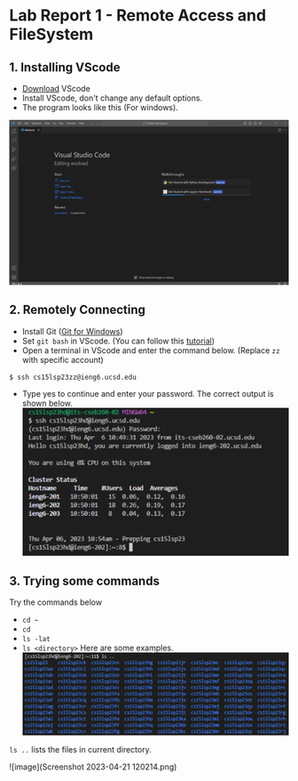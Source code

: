 # Lab Report 1 - Remote Access and FileSystem

## 1. Installing VScode
- [Download](https://code.visualstudio.com/)  VScode
- Install VScode, don't change any default options.
- The program looks like this (For windows).

![image](vs_code.png)

## 2. Remotely Connecting
- Install Git ([Git for Windows](https://gitforwindows.org/))
- Set `git bash` in VScode. (You can follow this [tutorial](https://stackoverflow.com/questions/42606837/how-do-i-use-bash-on-windows-from-the-visual-studio-code-integrated-terminal/50527994#50527994)) 
- Open a terminal in VScode and enter the command below. (Replace `zz` with specific account)
```
$ ssh cs15lsp23zz@ieng6.ucsd.edu
```
- Type yes to continue and enter your password. The correct output is shown below.
![image](remote.png)

## 3. Trying some commands
Try the commands below
* `cd ~`
* `cd`
* `ls -lat`
* `ls <directory>`
Here are some examples.
![image](command.png)

`ls ..` lists the files in current directory.

![image](Screenshot 2023-04-21 120214.png)
